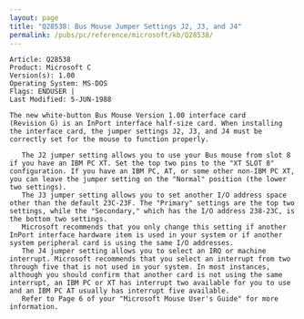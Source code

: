 ```yaml
---
layout: page
title: "Q28538: Bus Mouse Jumper Settings J2, J3, and J4"
permalink: /pubs/pc/reference/microsoft/kb/Q28538/
---
```


	Article: Q28538
	Product: Microsoft C
	Version(s): 1.00
	Operating System: MS-DOS
	Flags: ENDUSER |
	Last Modified: 5-JUN-1988
	
	The new white-button Bus Mouse Version 1.00 interface card
	(Revision G) is an InPort interface half-size card. When installing
	the interface card, the jumper settings J2, J3, and J4 must be
	correctly set for the mouse to function properly.
	
	   The J2 jumper setting allows you to use your Bus mouse from slot 8
	if you have an IBM PC XT. Set the top two pins to the "XT SLOT 8"
	configuration. If you have an IBM PC, AT, or some other non-IBM PC XT,
	you can leave the jumper setting on the "Normal" position (the lower
	two settings).
	   The J3 jumper setting allows you to set another I/O address space
	other than the default 23C-23F. The "Primary" settings are the top two
	settings, while the "Secondary," which has the I/O address 238-23C, is
	the bottom two settings.
	   Microsoft recommends that you only change this setting if another
	InPort interface hardware item is used in your system or if another
	system peripheral card is using the same I/O addresses.
	   The J4 jumper setting allows you to select an IRQ or machine
	interrupt. Microsoft recommends that you select an interrupt from two
	through five that is not used in your system. In most instances,
	although you should confirm that another card is not using the same
	interrupt, an IBM PC or XT has interrupt two available for you to use
	and an IBM PC AT usually has interrupt five available.
	   Refer to Page 6 of your "Microsoft Mouse User's Guide" for more
	information.
